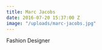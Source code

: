 ```yaml
---
title: Marc Jacobs
date: 2016-07-20 15:37:00 Z
image: "/uploads/marc-jacobs.jpg"
---
```


Fashion Designer
